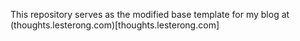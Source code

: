 This repository serves as the modified base template for my blog at (thoughts.lesterong.com)[thoughts.lesterong.com]
